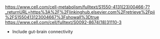 https://www.cell.com/cell-metabolism/fulltext/S1550-4131(23)00466-7?_returnURL=https%3A%2F%2Flinkinghub.elsevier.com%2Fretrieve%2Fpii%2FS1550413123004667%3Fshowall%3Dtrue
https://www.cell.com/cell/fulltext/S0092-8674(18)31110-3

- Include gut-brain connectivity